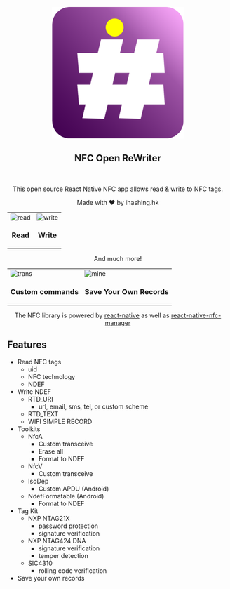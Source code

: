 <p align="center">
  <img alt="react-native-nfc-rewriter" src="./images/nfc-rewriter-icon.png" width="300">
</p>
<p align="center">
  <h2 align="center">NFC Open ReWriter</h2>
</p>

<br/>

<p align="center">
  
</p>

<p align="center">
  This open source React Native NFC app allows read & write to NFC tags. 
</p>

<p align="center">
  Made with ❤️ by ihashing.hk
</p>

<table align="center">
<tr>
  <td>
      <img alt="read" src="./images/nfc-app-read.gif" width="200">
      <h3 align="center">Read</h3>
  </td>
  <td>
      <img alt="write" src="./images/nfc-app-write.gif" width="200">
      <h3 align="center">Write</h3>
  </td>
</tr>
</table>

<p align="center">
  And much more! 
</p>

<table align="center">
<tr>
  <td>
      <img alt="trans" src="./images/nfc-app-trans.gif" width="200">
      <h3 align="center">Custom commands</h3>
  </td>
  <td>
      <img alt="mine" src="./images/nfc-app-mine.gif" width="200">
      <h3 align="center">Save Your Own Records</h3>
  </td>
</tr>
</table>

<p align="center">
The NFC library is powered by <a href="https://github.com/facebook/react-native">react-native</a> as well as <a href="https://github.com/whitedogg13/react-native-nfc-manager">react-native-nfc-manager</a>
</p>

## Features

- Read NFC tags
  - uid
  - NFC technology
  - NDEF
- Write NDEF
  - RTD_URI
    - url, email, sms, tel, or custom scheme
  - RTD_TEXT
  - WIFI SIMPLE RECORD
- Toolkits
  - NfcA
    - Custom transceive
    - Erase all
    - Format to NDEF
  - NfcV
    - Custom transceive 
  - IsoDep
    - Custom APDU (Android)
  - NdefFormatable (Android)
    - Format to NDEF
- Tag Kit
  - NXP NTAG21X
    - password protection
    - signature verification
  - NXP NTAG424 DNA
    - signature verification   
    - temper detection
  - SIC4310
    - rolling code verification
- Save your own records

